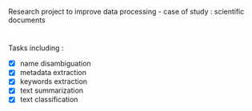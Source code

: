 Research project to improve data processing - case of study : scientific documents

#

Tasks including : 
- [x] name disambiguation
- [x] metadata extraction 
- [x] keywords extraction
- [x] text summarization
- [x] text classification
